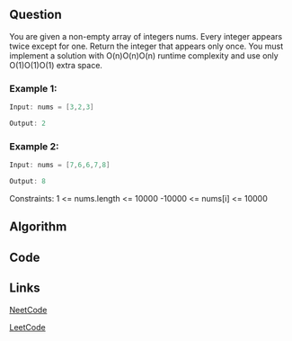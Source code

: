 ## Question
You are given a non-empty array of integers nums. Every integer appears twice except for one.
Return the integer that appears only once.
You must implement a solution with O(n)O(n)O(n) runtime complexity and use only O(1)O(1)O(1) extra space.
### Example 1:


```java
Input: nums = [3,2,3]

Output: 2

```
### Example 2:


```java
Input: nums = [7,6,6,7,8]

Output: 8

```
Constraints:
1 <= nums.length <= 10000
-10000 <= nums[i] <= 10000


## Algorithm

## Code

## Links

[NeetCode](https://neetcode.io/problems/single-number)

[LeetCode](https://leetcode.com/problems/single-number)
